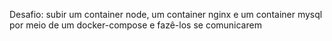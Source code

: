 Desafio: subir um container node, um container nginx e um container mysql por meio de um docker-compose e fazê-los se comunicarem